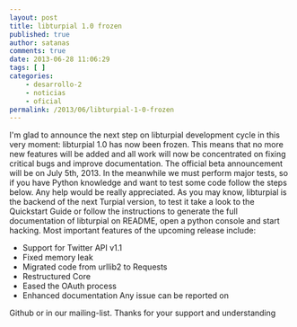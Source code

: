 ```yaml
---
layout: post
title: libturpial 1.0 frozen
published: true
author: satanas
comments: true
date: 2013-06-28 11:06:29
tags: [ ]
categories:
    - desarrollo-2
    - noticias
    - oficial
permalink: /2013/06/libturpial-1-0-frozen
---
```

I'm glad to announce the next step on libturpial development cycle in this very moment: libturpial 1.0 has now been frozen. This means that no more new features will be added and all work will now be concentrated on fixing critical bugs and improve documentation. The official beta announcement will be on July 5th, 2013. In the meanwhile we must perform major tests, so if you have Python knowledge and want to test some code follow the steps below. Any help would be really appreciated. As you may know, libturpial is the backend of the next Turpial version, to test it take a look to the Quickstart Guide or follow the instructions to generate the full documentation of libturpial on README, open a python console and start hacking. Most important features of the upcoming release include: 

  * Support for Twitter API v1.1
  * Fixed memory leak
  * Migrated code from urllib2 to Requests
  * Restructured Core
  * Eased the OAuth process
  * Enhanced documentation Any issue can be reported on 

Github or in our mailing-list. Thanks for your support and understanding